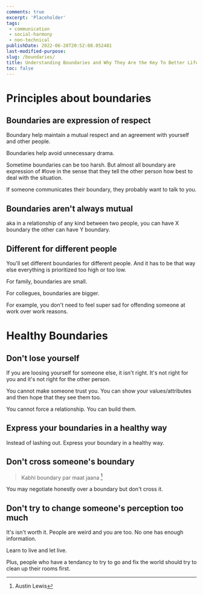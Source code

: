 ```yaml
---
comments: true
excerpt: 'Placeholder' 
tags:
 - communication
 - social-harmony
 - non-technical
publishDate: 2022-06-28T20:52:08.052481
last-modified-purpose:
slug: /boundaries/
title: Understanding Boundaries and Why They Are the Key To Better Life
toc: false
---
```


# Principles about boundaries

## Boundaries are expression of respect

Boundary help maintain a mutual respect and an agreement with yourself and other people.

Boundaries help avoid unnecessary drama.

Sometime boundaries can be too harsh. But almost all boundary are expression of #love in the sense that they tell the other person how best to deal with the situation.

If someone communicates their boundary, they probably want to talk to you.

## Boundaries aren't always mutual

aka in a relationship of any kind between two people, you can have X boundary the other can have Y boundary.

## Different for different people

You'll set different boundaries for different people. And it has to be that way else everything is prioritized too high or too low.

For family, boundaries are small.

For collegues, boundaries are bigger. 

For example, you don't need to feel super sad for offending someone at work over work reasons.

# Healthy Boundaries

## Don't lose yourself

If you are loosing yourself for someone else, it isn't right. It's not right for you and it's not right for the other person.

You cannot make someone trust you. You can show your values/attributes and then hope that they see them too.

You cannot force a relationship. You can build them.

## Express your boundaries in a healthy way

Instead of lashing out. Express your boundary in a healthy way.

## Don't cross someone's boundary

> Kabhi boundary par maat jaana [^1]

You may negotiate honestly over a boundary but don't cross it.

## Don't try to change someone's perception too much

It's isn't worth it. People are weird and you are too. No one has enough information.

Learn to live and let live.

Plus, people who have a tendancy to try to go and fix the world should try to clean up their rooms first.

[^1]: Austin Lewis